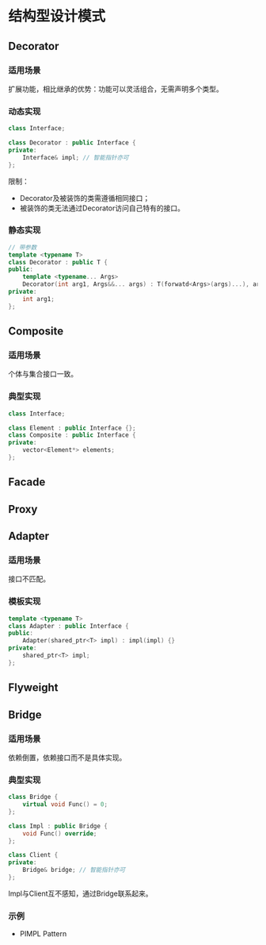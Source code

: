 # 结构型设计模式

## Decorator

### 适用场景

扩展功能，相比继承的优势：功能可以灵活组合，无需声明多个类型。

### 动态实现

```cpp
class Interface;

class Decorator : public Interface {
private:
    Interface& impl; // 智能指针亦可
};
```

限制：

- Decorator及被装饰的类需遵循相同接口；
- 被装饰的类无法通过Decorator访问自己特有的接口。

### 静态实现

```cpp
// 带参数
template <typename T>
class Decorator : public T {
public:
    template <typename... Args>
    Decorator(int arg1, Args&&... args) : T(forwatd<Args>(args)...), arg1(arg1) {}
private:
    int arg1;
};
```

## Composite

### 适用场景

个体与集合接口一致。

### 典型实现

```cpp
class Interface;

class Element : public Interface {};
class Composite : public Interface {
private:
    vector<Element*> elements;
};
```

## Facade

## Proxy

## Adapter

### 适用场景

接口不匹配。

### 模板实现

```cpp
template <typename T>
class Adapter : public Interface {
public:
    Adapter(shared_ptr<T> impl) : impl(impl) {}
private:
    shared_ptr<T> impl;
};
```

## Flyweight

## Bridge

### 适用场景

依赖倒置，依赖接口而不是具体实现。

### 典型实现

```cpp
class Bridge {
    virtual void Func() = 0;
};

class Impl : public Bridge {
    void Func() override;
};

class Client {
private:
    Bridge& bridge; // 智能指针亦可
};
```

Impl与Client互不感知，通过Bridge联系起来。

### 示例

- PIMPL Pattern